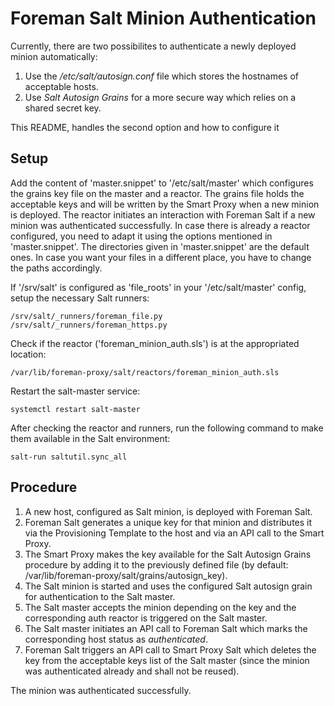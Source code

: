 # Foreman Salt Minion Authentication

Currently, there are two possibilites to authenticate a newly deployed minion automatically:
1. Use the _/etc/salt/autosign.conf_ file which stores the hostnames of acceptable hosts.
2. Use _Salt Autosign Grains_ for a more secure way which relies on a shared secret key.

This README, handles the second option and how to configure it

## Setup
Add the content of 'master.snippet' to '/etc/salt/master' which configures the grains key file on the master and a reactor. The grains file holds the acceptable keys and will be written by the Smart Proxy when a new minion is deployed. The reactor initiates an interaction with Foreman Salt if a new minion was authenticated successfully.
In case there is already a reactor configured, you need to adapt it using the options mentioned in 'master.snippet'. The directories given in 'master.snippet' are the default ones. In case you want your files in a different place, you have to change the paths accordingly.

If '/srv/salt' is configured as 'file_roots' in your '/etc/salt/master' config, setup the necessary Salt runners:

```
/srv/salt/_runners/foreman_file.py
/srv/salt/_runners/foreman_https.py
```

Check if the reactor ('foreman_minion_auth.sls') is at the appropriated location:

```
/var/lib/foreman-proxy/salt/reactors/foreman_minion_auth.sls
```

Restart the salt-master service:

```
systemctl restart salt-master
```

After checking the reactor and runners, run the following command to make them available in the Salt environment:

```
salt-run saltutil.sync_all
```

## Procedure

1. A new host, configured as Salt minion, is deployed with Foreman Salt.
2. Foreman Salt generates a unique key for that minion and distributes it via the Provisioning Template to the host and via an API call to the Smart Proxy.
3. The Smart Proxy makes the key available for the Salt Autosign Grains procedure by adding it to the previously defined file (by default: /var/lib/foreman-proxy/salt/grains/autosign_key).
4. The Salt minion is started and uses the configured Salt autosign grain for authentication to the Salt master.
5. The Salt master accepts the minion depending on the key and the corresponding auth reactor is triggered on the Salt master.
6. The Salt master initiates an API call to Foreman Salt which marks the corresponding host status as	_authenticated_.
7. Foreman Salt triggers an API call to Smart Proxy Salt which deletes the key from the acceptable keys list of the Salt master (since the minion was authenticated already and shall not be reused).

The minion was authenticated successfully.
